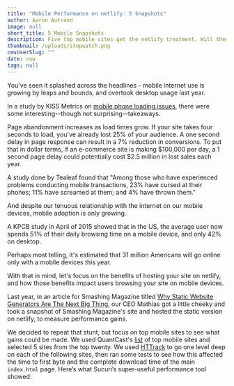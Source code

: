 ```yaml
---
title: "Mobile Performance on netlify: 5 Snapshots"
author: Aaron Autrand
image: null
short_title: 5 Mobile Snapshots
description: Five top mobile sites get the netlify treatment. Will there be performance gains?
thumbnail: /uploads/stopwatch.png
cmsUserSlug: ""
date: now
tags: null
---
```


You've seen it splashed across the headlines - mobile internet use is growing by leaps and bounds, and overtook desktop usage last year. 

In a study by KISS Metrics on [mobile phone loading issues](https://blog.kissmetrics.com/loading-time), there were some interesting--though not surprising--takeaways.

Page abandonment increases as load times grow. If your site takes four seconds to load, you've already lost 25% of your audience. A one second delay in page response can result in a 7% reduction in conversions. To put that in dollar terms, if an e-commerce site is making $100,000 per day, a 1 second page delay could potentially cost $2.5 million in lost sales each year.

A study done by Tealeaf found that "Among those who have experienced problems conducting mobile transactions, 23% have cursed at their phones; 11% have screamed at them; and 4% have thrown them."

And despite our tenuous relationship with the internet on our mobile devices, mobile adoption is only growing.

A KPCB study in April of 2015 showed that in the US, the average user now spends 51% of their daily browsing time on a mobile device, and only 42% on desktop.

Perhaps most telling, it's estimated that 31 million Americans will go online only with a mobile devices this year.

With that in mind, let's focus on the benefits of hosting your site on netlify, and how those benefits impact users browsing your site on mobile devices.

Last year, in an article for Smashing Magazine titled [Why Static Website Generators Are The Next Big Thing](https://www.smashingmagazine.com/2015/11/modern-static-website-generators-next-big-thing/), our CEO Mathias got a little cheeky and took a snapshot of Smashing Magazine's site and hosted the static version on netlify, to measure performance gains.

We decided to repeat that stunt, but focus on top mobile sites to see what gains could be made. We used QuantCast's [list](https://www.quantcast.com/top-mobile-sites/) of top mobile sites and selected 5 sites from the top twenty. We used [HTTrack](https://www.httrack.com/) to go one level deep on each of the following sites, then ran some tests to see how this affected the time to first byte and the complete download time of the main `index.html` page. Here’s what Sucuri’s super-useful performance tool showed:
